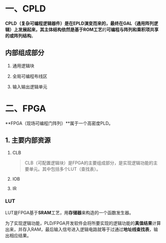 # 一、CPLD

**CPLD（复杂可编程逻辑器件）**是在EPLD演变而来的，最终在**GAL（通用阵列逻辑）**上发展起来，其主体结构依然是基于**ROM工艺**的**可编程与阵列和乘积项共享的或阵列结构**。

## 内部组成部分

1. 通用逻辑块

2. 全局可编程布线区

3. 输入输出逻辑单元

   

# 二、FPGA

**FPGA（现场可编程门阵列）**属于一个高密度PLD。

## 1. 主要内部资源

1. CLB

   > CLB（可配置逻辑块）是FPGA的主要组成部分，是实现逻辑功能的主要单元。其中包括多个LUT（查找表）。

2. IOB

3. IR

### LUT

LUT是FPGA基于**SRAM**工艺，用**存储器**来构造的一个函数发生器。 

为了实现逻辑功能，PLD/FPGA开发软件会将所要实现的逻辑功能的**真值结果**计算出来，并存入RAM，最后输入信号进入逻辑电路就等于过通过**地址线查找表**，输出相应结果。

